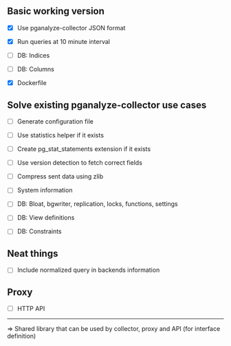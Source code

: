 ## Basic working version

* [X] Use pganalyze-collector JSON format
* [X] Run queries at 10 minute interval
* [ ] DB: Indices
* [ ] DB: Columns
* [X] Dockerfile


## Solve existing pganalyze-collector use cases

* [ ] Generate configuration file
* [ ] Use statistics helper if it exists
* [ ] Create pg_stat_statements extension if it exists
* [ ] Use version detection to fetch correct fields
* [ ] Compress sent data using zlib
* [ ] System information
* [ ] DB: Bloat, bgwriter, replication, locks, functions, settings
* [ ] DB: View definitions
* [ ] DB: Constraints


## Neat things

* [ ] Include normalized query in backends information


## Proxy

* [ ] HTTP API


---

=> Shared library that can be used by collector, proxy and API (for interface definition)
